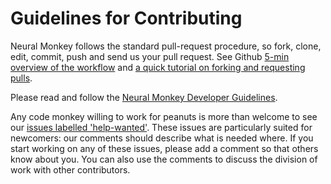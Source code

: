 # Guidelines for Contributing

Neural Monkey follows the standard pull-request procedure, so fork, clone,
edit, commit, push and send us your pull request.  See Github [5-min overview
of the workflow](https://guides.github.com/introduction/flow/) and [a quick
tutorial on forking and requesting
pulls](https://gist.github.com/Chaser324/ce0505fbed06b947d962).

Please read and follow the [Neural Monkey Developer
Guidelines](http://neural-monkey.readthedocs.io/en/latest/internal_dev.html).

Any code monkey willing to work for peanuts is more than welcome to see our
[issues labelled
'help-wanted'](https://github.com/ufal/neuralmonkey/labels/help%20wanted).
These issues are particularly suited for newcomers: our comments should
describe what is needed where. If you start working on any of these issues,
please add a comment so that others know about you.  You can also use the
comments to discuss the division of work with other contributors.
